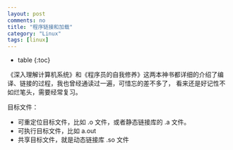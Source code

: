 ```yaml
---
layout: post
comments: no
title: "程序链接和加载"
category: "Linux"
tags: [linux]
---
```


* table
{:toc}

《深入理解计算机系统》和《程序员的自我修养》这两本神书都详细的介绍了编译、链接的过程，我也曾经通读过一遍，可惜忘的差不多了， 看来还是好记性不如烂笔头，需要经常复习。

目标文件：
- 可重定位目标文件，比如 .o 文件，或者静态链接库的 .a 文件。
- 可执行目标文件，比如 a.out 
- 共享目标文件，就是动态链接库 .so 文件


